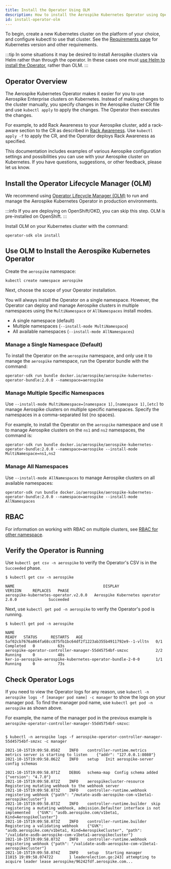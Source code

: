 ```yaml
---
title: Install the Operator Using OLM
description: How to install the Aerospike Kubernetes Operator using Operator Lifecycle Management (OLM)
id: install-operator-olm
---
```


To begin, create a new Kubernetes cluster on the platform of your choice, and configure kubectl to use that cluster. See the [Requirements page](System-Requirements.md) for Kubernetes version and other requirements.

:::tip
In some situations it may be desired to install Aerospike clusters via Helm rather than through the operator. In these cases one must [use Helm to install the Operator](install-operator-helm.md), rather than OLM.
:::

## Operator Overview

The Aerospike Kubernetes Operator makes it easier for you to use Aerospike Enterprise clusters on Kubernetes. Instead of making changes to the cluster manually, you specify changes in the Aerospike cluster CR file and use `kubectl apply` to apply the changes. The Operator then executes the changes.

For example, to add Rack Awareness to your Aerospike cluster, add a rack-aware section to the CR as described in [Rack Awareness](Rack-Awareness.md). Use `kubectl apply -f` to apply the CR, and the Operator deploys Rack Awareness as specified.

This documentation includes examples of various Aerospike configuration settings and possibilities you can use with your Aerospike cluster on Kubernetes. If you have questions, suggestions, or other feedback, please let us know.

## Install the Operator Lifecycle Manager (OLM)

We recommend using [Operator Lifecycle Manager (OLM)](https://olm.operatorframework.io/]) to run and manage the Aerospike Kubernetes Operator in production environments. 

:::info
If you are deploying on OpenShift/OKD, you can skip this step. OLM is pre-installed on OpenShift.
:::

Install OLM on your Kubernetes cluster with the command:

```shell
operator-sdk olm install
```
## Use OLM to Install the Aerospike Kubernetes Operator

Create the `aerospike` namespace:

```shell
kubectl create namespace aerospike
```

Next, choose the scope of your Operator installation.

You will always install the Operator on a single namespace. However, the Operator can deploy and manage Aerospike clusters in multiple namespaces using the `MultiNamespace` or `AllNamespaces` install modes.

* A single namespace (default)
* Multiple namespaces (`--install-mode MultiNamespace`)
* All available namespaces (`--install-mode AllNamespaces`)

### Manage a Single Namespace (Default)

To install the Operator on the `aerospike` namespace, and only use it to manage the `aerospike` namespace, run the Operator bundle with the command:

```shell
operator-sdk run bundle docker.io/aerospike/aerospike-kubernetes-operator-bundle:2.0.0 --namespace=aerospike
```

### Manage Multiple Specific Namespaces

Use `--install-mode MultiNamespace=[namespace 1],[namespace 1],[etc]` to manage Aerospike clusters on multiple specific namespaces. Specify the namespaces in a comma-separated list (no spaces).

For example, to install the Operator on the `aerospike` namespace and use it to manage Aerospike clusters on the `ns1` and `ns2` namespaces, the command is:

```shell
operator-sdk run bundle docker.io/aerospike/aerospike-kubernetes-operator-bundle:2.0.0 --namespace=aerospike --install-mode MultiNamespace=ns1,ns2
```

### Manage All Namespaces

Use `--install-mode AllNamespaces` to manage Aerospike clusters on all available namespaces:

```shell
operator-sdk run bundle docker.io/aerospike/aerospike-kubernetes-operator-bundle:2.0.0 --namespace=aerospike --install-mode AllNamespaces
```

## RBAC

For information on working with RBAC on multiple clusters, see [RBAC for other namespace](Multiple-Aerospike-clusters.md).

## Verify the Operator is Running

Use `kubectl get csv -n aerospike` to verify the Operator's CSV is in the `Succeeded` phase.

```shell
$ kubectl get csv -n aerospike

NAME                                       DISPLAY                         VERSION     REPLACES   PHASE
aerospike-kubernetes-operator.v2.0.0   Aerospike Kubernetes operator   2.0.0              Succeeded

```

Next, use `kubectl get pod -n aerospike` to verify the Operator's pod is running.

```shell
$ kubectl get pod -n aerospike

NAME                                                              READY   STATUS      RESTARTS   AGE
5af02cb7676a864fa68cc875fb1bc64df2f1223ab355b4911792e9--1-vlltn   0/1     Completed   0          63s
aerospike-operator-controller-manager-55d45754bf-smzxc            2/2     Running     0          48s
ker-io-aerospike-aerospike-kubernetes-operator-bundle-2-0-0       1/1     Running     0          73s

```

## Check Operator Logs

If you need to view the Operator logs for any reason, use `kubectl -n aerospike logs -f [manager pod name] -c manager` to show the logs on your manager pod. To find the manager pod name, use `kubectl get pod -n aerospike` as shown above.

For example, the name of the manager pod in the previous example is `aerospike-operator-controller-manager-55d45754bf-smzxc`:

```shell

$ kubectl -n aerospike logs -f aerospike-operator-controller-manager-55d45754bf-smzxc -c manager

2021-10-15T19:09:58.058Z	INFO	controller-runtime.metrics	metrics server is starting to listen	{"addr": "127.0.0.1:8080"}
2021-10-15T19:09:58.062Z	INFO	setup	Init aerospike-server config schemas

2021-10-15T19:09:58.071Z	DEBUG	schema-map	Config schema added	{"version": "4.7.0"}
2021-10-15T19:09:58.072Z	INFO	aerospikecluster-resource	Registering mutating webhook to the webhook server
2021-10-15T19:09:58.073Z	INFO	controller-runtime.webhook	registering webhook	{"path": "/mutate-asdb-aerospike-com-v1beta1-aerospikecluster"}
2021-10-15T19:09:58.073Z	INFO	controller-runtime.builder	skip registering a mutating webhook, admission.Defaulter interface is not implemented	{"GVK": "asdb.aerospike.com/v1beta1, Kind=AerospikeCluster"}
2021-10-15T19:09:58.073Z	INFO	controller-runtime.builder	Registering a validating webhook	{"GVK": "asdb.aerospike.com/v1beta1, Kind=AerospikeCluster", "path": "/validate-asdb-aerospike-com-v1beta1-aerospikecluster"}
2021-10-15T19:09:58.073Z	INFO	controller-runtime.webhook	registering webhook	{"path": "/validate-asdb-aerospike-com-v1beta1-aerospikecluster"}
2021-10-15T19:09:58.074Z	INFO	setup	Starting manager
I1015 19:09:58.074722       1 leaderelection.go:243] attempting to acquire leader lease aerospike/96242fdf.aerospike.com...


```
